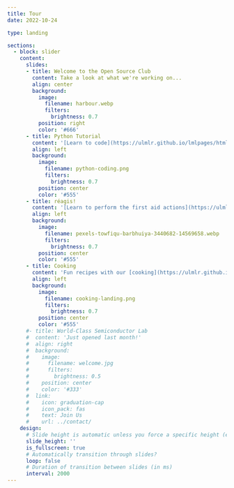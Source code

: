 ```yaml
---
title: Tour
date: 2022-10-24

type: landing

sections:
  - block: slider
    content:
      slides:
      - title: Welcome to the Open Source Club
        content: Take a look at what we're working on...
        align: center
        background:
          image:
            filename: harbour.webp
            filters:
              brightness: 0.7
          position: right
          color: '#666'
      - title: Python Tutorial
        content: '[Learn to code](https://ulmlr.github.io/lmlpages/html/IntroToPython/start/) in Python.'
        align: left
        background:
          image:
            filename: python-coding.png
            filters:
              brightness: 0.7
          position: center
          color: '#555'  
      - title: réagis!
        content: '[Learn to perform the first aid actions](https://ulmlr.github.io/ulmlr/html/first-response.html#/) that save lives in case of cardiac arrest.'
        align: left
        background:
          image:
            filename: pexels-towfiqu-barbhuiya-3440682-14569658.webp
            filters:
              brightness: 0.7
          position: center
          color: '#555'
      - title: Cooking
        content: 'Fun recipes with our [cooking](https://ulmlr.github.io/lmlpages/html/cooking.html) pages.'
        align: left
        background:
          image:
            filename: cooking-landing.png
            filters:
              brightness: 0.7
          position: center
          color: '#555'            
      #- title: World-Class Semiconductor Lab
      #  content: 'Just opened last month!'
      #  align: right
      #  background:
      #    image:
      #      filename: welcome.jpg
      #      filters:
      #        brightness: 0.5
      #    position: center
      #    color: '#333'
      #  link:
      #    icon: graduation-cap
      #    icon_pack: fas
      #    text: Join Us
      #    url: ../contact/
    design:
      # Slide height is automatic unless you force a specific height (e.g. '400px')
      slide_height: ''
      is_fullscreen: true
      # Automatically transition through slides?
      loop: false
      # Duration of transition between slides (in ms)
      interval: 2000
---
```

